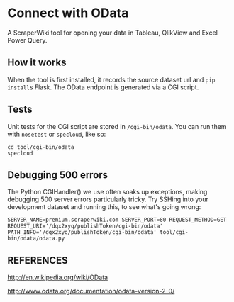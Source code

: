 # Connect with OData

A ScraperWiki tool for opening your data in Tableau, QlikView and Excel Power Query.

## How it works

When the tool is first installed, it records the source dataset url and `pip install`s Flask. The OData endpoint is generated via a CGI script.

## Tests

Unit tests for the CGI script are stored in `/cgi-bin/odata`. You can run them with `nosetest` or `specloud`, like so:

```
cd tool/cgi-bin/odata
specloud
```

## Debugging 500 errors

The Python CGIHandler() we use often soaks up exceptions, making debugging 500 server errors particularly tricky. Try SSHing into your development dataset and running this, to see what's going wrong:

```
SERVER_NAME=premium.scraperwiki.com SERVER_PORT=80 REQUEST_METHOD=GET REQUEST_URI='/dqx2xyq/publishToken/cgi-bin/odata' PATH_INFO='/dqx2xyq/publishToken/cgi-bin/odata' tool/cgi-bin/odata/odata.py
```

## REFERENCES

http://en.wikipedia.org/wiki/OData

http://www.odata.org/documentation/odata-version-2-0/
